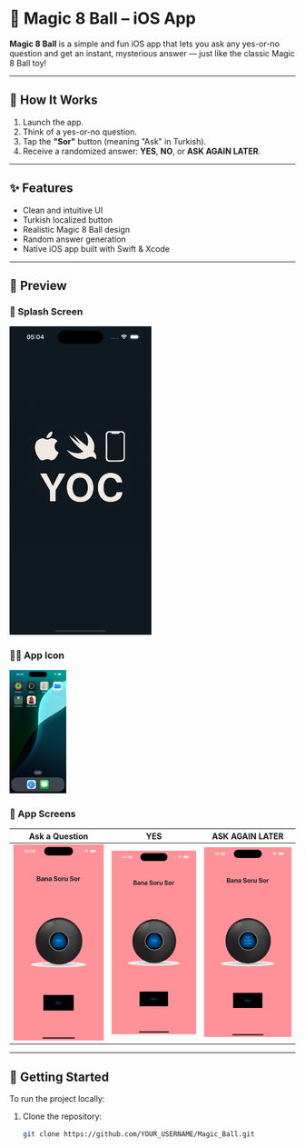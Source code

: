 # 🎱 Magic 8 Ball – iOS App

**Magic 8 Ball** is a simple and fun iOS app that lets you ask any yes-or-no question and get an instant, mysterious answer — just like the classic Magic 8 Ball toy!

---

## 📱 How It Works

1. Launch the app.
2. Think of a yes-or-no question.
3. Tap the **"Sor"** button (meaning "Ask" in Turkish).
4. Receive a randomized answer: **YES**, **NO**, or **ASK AGAIN LATER**.

---

## ✨ Features

- Clean and intuitive UI
- Turkish localized button
- Realistic Magic 8 Ball design
- Random answer generation
- Native iOS app built with Swift & Xcode

---

## 🧪 Preview

### 🔵 Splash Screen
<img src="screenshots/splash.png" width="250">

### 🧙‍♀️ App Icon
<img src="screenshots/app-icon.png" width="100">

### 📲 App Screens

| Ask a Question | YES | ASK AGAIN LATER |
|----------------|-----|-----------------|
| <img src="screenshots/screen1.png" width="200"> | <img src="screenshots/screen2.png" width="200"> | <img src="screenshots/screen3.png" width="200"> |

---

## 🚀 Getting Started

To run the project locally:

1. Clone the repository:
   ```bash
   git clone https://github.com/YOUR_USERNAME/Magic_Ball.git
